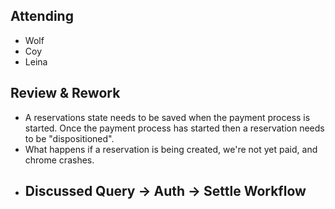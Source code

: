 
## Attending
- Wolf
- Coy
- Leina

## Review & Rework
- A reservations state needs to be saved when the payment process is started.  Once the payment process has started then a reservation needs to be "dispositioned".
- What happens if a reservation is being created, we're not yet paid, and chrome crashes.
- Discussed Query -> Auth -> Settle Workflow
	- 